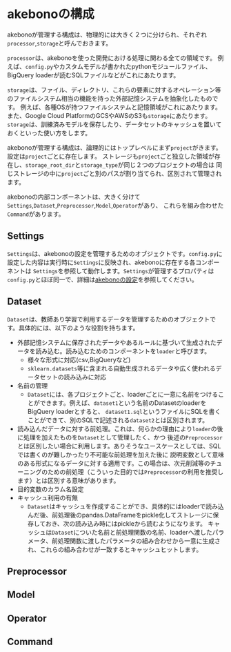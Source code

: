 # akebonoの構成


akebonoが管理する構成は、物理的には大きく２つに分けられ、それぞれ`processor`,`storage`と呼んでおきます。

`processor`は、akebonoを使った開発における処理に関わる全ての領域です。
例えば、`config.py`やカスタムモデルが書かれたpythonモジュールファイル、BigQuery loaderが読むSQLファイルなどがこれにあたります。

`storage`は、ファイル、ディレクトリ、これらの要素に対するオペレーション等のファイルシステム相当の機能を持った外部記憶システムを抽象化したものです。
例えば、各種OSが持つファイルシステムと記憶領域がこれにあたります。また、Google Cloud PlatformのGCSやAWSのS3も`storage`にあたります。
`storage`は、訓練済みモデルを保存したり、データセットのキャッシュを置いておくといった使い方をします。


akebonoが管理する構成は、論理的にはトップレベルにまず`project`がきます。設定は`project`ごとに存在します。
ストレージも`project`ごと独立した領域が存在し、`storage_root_dir`と`storage_type`が同じ２つのプロジェクトの場合は
同じストレージの中に`project`ごと別のパスが割り当てられ、区別されて管理されます。

akebonoの内部コンポーネントは、大きく分けて `Settings`,`Dataset`,`Preprocessor`,`Model`,`Operator`があり、
これらを組み合わせた`Command`があります。


## Settings

`Settings`は、akebonoの設定を管理するためのオブジェクトです。`config.py`に設定した内容は実行時に`Settings`に反映され、akebonoに存在する各コンポーネントは
`Settings`を参照して動作します。`Settings`が管理するプロパティは`config.py`とほぼ同一で、詳細は[akebonoの設定](config.md)を参照してください。

## Dataset

`Dataset`は、教師あり学習で利用するデータを管理するためのオブジェクトです。具体的には、以下のような役割を持ちます。

* 外部記憶システムに保存されたデータやあるルールに基づいて生成されたデータを読み込む。読み込むためのコンポーネントを`loader`と呼びます。
    - 様々な形式に対応(csv,BigQueryなど)
    - `sklearn.datasets`等に含まれる自動生成されるデータや広く使われるデータセットの読み込みに対応
* 名前の管理
    - `Dataset`には、各プロジェクトごと、loaderごとに一意に名前をつけることができます。例えば、`dataset1`という名前のDatasetのloaderをBigQuery loaderとすると、
    `dataset1.sql`というファイルにSQLを書くことができて、別のSQLで記述される`dataset2`とは区別されます。
* 読み込んだデータに対する前処理。これは、何らかの理由により`loader`の後に処理を加えたものを`Dataset`として管理したく、かつ
後述の`Preprocessor`とは区別したい場合に利用します。ありそうなユースケースとしては、SQLでは書くのが難しかったり不可能な前処理を加えた後に
説明変数として意味のある形式になるデータに対する適用です。この場合は、次元削減等のチューニングのための前処理（こういった目的では`Preprocessor`の利用を推奨します）とは区別する意味があります。
* 目的変数のカラム名設定
* キャッシュ利用の有無
    - `Dataset`はキャッシュを作成することができ、具体的にはloaderで読み込んだ後、前処理後のpandas.DataFrameをpickle化してストレージに保存しておき、次の読み込み時にはpickleから読むようになります。
    キャッシュは`Dataset`についた名前と前処理関数の名前、loaderへ渡したパラメータ、前処理関数に渡したパラメータの組み合わせから一意に生成され、これらの組み合わせが一致するとキャッシュヒットします。


## Preprocessor

## Model

## Operator

## Command
